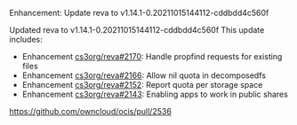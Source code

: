 Enhancement: Update reva to v1.14.1-0.20211015144112-cddbdd4c560f

Updated reva to v1.14.1-0.20211015144112-cddbdd4c560f
This update includes:
 * Enhancement [cs3org/reva#2170](https://github.com/cs3org/reva/pull/2170): Handle propfind requests for existing files
 * Enhancement [cs3org/reva#2166](https://github.com/cs3org/reva/pull/2166): Allow nil quota in decomposedfs
 * Enhancement [cs3org/reva#2152](https://github.com/cs3org/reva/pull/2152): Report quota per storage space
 * Enhancement [cs3org/reva#2143](https://github.com/cs3org/reva/pull/2143): Enabling apps to work in public shares

https://github.com/owncloud/ocis/pull/2536
